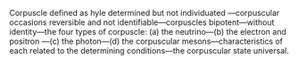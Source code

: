 Corpuscle defined as hyle determined but not individuated —corpuscular occasions reversible and not identifiable—corpuscles bipotent—without identity—the four types of corpuscle: 
(a) the neutrino—(b) the electron and positron —(c) the photon—(d) the corpuscular mesons—characteristics of each related to the determining conditions—the corpuscular state universal.